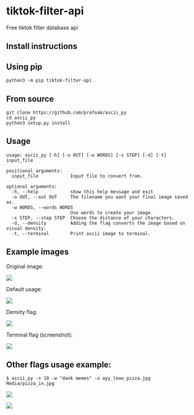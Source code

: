 # tiktok-filter-api

Free tiktok filter database api

Install instructions
---

Using pip
---

```
python3 -m pip tiktok-filter-api
```

From source
---

```
git clone https://github.com/profoak/ascii_py
cd ascii_py
python3 setup.py install
```

Usage
---

```
usage: ascii_py [-h] [-o OUT] [-w WORDS] [-s STEP] [-d] [-t] input_file

positional arguments:
  input_file            Input file to convert from.

optional arguments:
  -h, --help            show this help message and exit
  -o OUT, --out OUT     The filename you want your final image saved as.
  -w WORDS, --words WORDS
                        Use words to create your image.
  -s STEP, --step STEP  Choose the distance of your characters.
  -d, --density         Adding the flag converts the image based on visual density.
  -t, --terminal        Print ascii image to terminal.
```

Example images
---

Original image:

![](https://raw.githubusercontent.com/ProfOak/ascii_py/master/Media/before.jpg)

Default usage:

![](https://raw.githubusercontent.com/ProfOak/ascii_py/master/Media/after.jpg)

Density flag:

![](https://raw.githubusercontent.com/ProfOak/ascii_py/master/Media/density.jpg)

Terminal flag (screenshot):

![](https://raw.githubusercontent.com/ProfOak/ascii_py/master/Media/terminal.jpg)

Other flags usage example:
---

`$ ascii_py -s 10 -w "dank memes" -o ayy_lmao_pizza.jpg Media/pizza_in.jpg`

![](https://raw.githubusercontent.com/ProfOak/ascii_py/master/Media/pizza_in.jpg)

![](https://raw.githubusercontent.com/ProfOak/ascii_py/master/Media/ayy_lmao_pizza.jpg)
